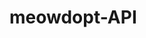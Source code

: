 # meowdopt-API

<!-- Ages:

- Kitty;
- Young;
- Adult;
- Senior;

Cities:
Calgary
Edmonton
Red Deer
Lethbridge
Sherwood Park
Medicine Hat
Saint Albert
Grande Prairie
Fort McMurray
Airdrie
Beaumont
Fort Saskatchewan
Spruce Grove
Cochrane
Camrose -->
